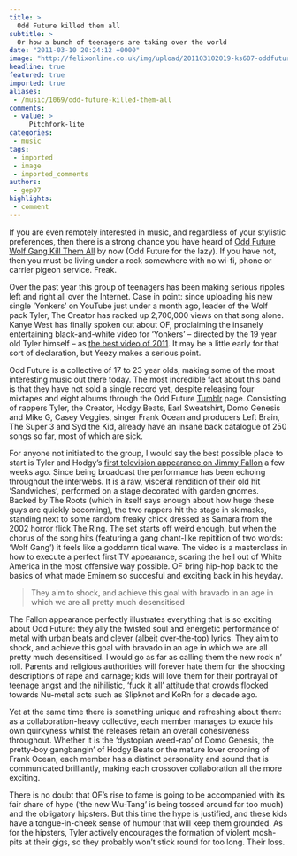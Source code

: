 ```yaml
---
title: >
  Odd Future killed them all
subtitle: >
  Or how a bunch of teenagers are taking over the world
date: "2011-03-10 20:24:12 +0000"
image: "http://felixonline.co.uk/img/upload/201103102019-ks607-oddfutur.jpg"
headline: true
featured: true
imported: true
aliases:
 - /music/1069/odd-future-killed-them-all
comments:
 - value: >
     Pitchfork-lite
categories:
 - music
tags:
 - imported
 - image
 - imported_comments
authors:
 - gep07
highlights:
 - comment
---
```


If you are even remotely interested in music, and regardless of your stylistic preferences, then there is a strong chance you have heard of [Odd Future Wolf Gang Kill Them All](http://en.wikipedia.org/wiki/OFWGKTA) by now (Odd Future for the lazy). If you have not, then you must be living under a rock somewhere with no wi-fi, phone or carrier pigeon service. Freak.

Over the past year this group of teenagers has been making serious ripples left and right all over the Internet. Case in point: since uploading his new single ‘Yonkers’ on YouTube just under a month ago, leader of the Wolf pack Tyler, The Creator has racked up 2,700,000 views on that song alone. Kanye West has finally spoken out about OF, proclaiming the insanely entertaining black-and-white video for ‘Yonkers’ – directed by the 19 year old Tyler himself – as [the best video of 2011](http://twitter.com/#!/kanyewest/status/40608359346348032). It may be a little early for that sort of declaration, but Yeezy makes a serious point.

Odd Future is a collective of 17 to 23 year olds, making some of the most interesting music out there today. The most incredible fact about this band is that they have not sold a single record yet, despite releasing four mixtapes and eight albums through the Odd Future [Tumblr](http://oddfuture.tumblr.com) page. Consisting of rappers Tyler, the Creator, Hodgy Beats, Earl Sweatshirt, Domo Genesis and Mike G, Casey Veggies, singer Frank Ocean and producers Left Brain, The Super 3 and Syd the Kid, already have an insane back catalogue of 250 songs so far, most of which are sick.

For anyone not initiated to the group, I would say the best possible place to start is Tyler and Hodgy’s [first television appearance on Jimmy Fallon](http://www.youtube.com/watch?v=8CyMuBi-kH8) a few weeks ago. Since being broadcast the performance has been echoing throughout the interwebs. It is a raw, visceral rendition of their old hit ‘Sandwiches’, performed on a stage decorated with garden gnomes. Backed by The Roots (which in itself says enough about how huge these guys are quickly becoming), the two rappers hit the stage in skimasks, standing next to some random freaky chick dressed as Samara from the 2002 horror flick The Ring. The set starts off weird enough, but when the chorus of the song hits (featuring a gang chant-like repitition of two words: ‘Wolf Gang’) it feels like a goddamn tidal wave. The video is a masterclass in how to execute a perfect first TV appearance, scaring the hell out of White America in the most offensive way possible. OF bring hip-hop back to the basics of what made Eminem so succesful and exciting back in his heyday.

> They aim to shock, and achieve this goal with bravado in an age in which we are all pretty much desensitised

The Fallon appearance perfectly illustrates everything that is so exciting about Odd Future: they ally the twisted soul and energetic performance of metal with urban beats and clever (albeit over-the-top) lyrics. They aim to shock, and achieve this goal with bravado in an age in which we are all pretty much desensitised. I would go as far as calling them the new rock n’ roll. Parents and religious authorities will forever hate them for the shocking descriptions of rape and carnage; kids will love them for their portrayal of teenage angst and the nihilistic, ‘fuck it all’ attitude that crowds flocked towards Nu-metal acts such as Slipknot and KoRn for a decade ago.

Yet at the same time there is something unique and refreshing about them: as a collaboration-heavy collective, each member manages to exude his own quirkyness whilst the releases retain an overall cohesiveness throughout. Whether it is the ‘dystopian weed-rap’ of Domo Genesis, the pretty-boy gangbangin’ of Hodgy Beats or the mature lover crooning of Frank Ocean, each member has a distinct personality and sound that is communicated brilliantly, making each crossover collaboration all the more exciting.

There is no doubt that OF’s rise to fame is going to be accompanied with its fair share of hype (‘the new Wu-Tang’ is being tossed around far too much) and the obligatory hipsters. But this time the hype is justified, and these kids have a tongue-in-cheek sense of humour that will keep them grounded. As for the hipsters, Tyler actively encourages the formation of violent mosh-pits at their gigs, so they probably won’t stick round for too long. Their loss.
